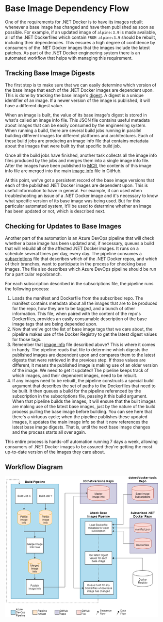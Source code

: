 # Base Image Dependency Flow

One of the requirements for .NET Docker is to have its images rebuilt whenever a base image has changed and have them published as soon as possible.  For example, if an updated image of `alpine:3.9` is made available, all of the .NET Dockerfiles which contain `FROM alpine:3.9` should be rebuilt, including their dependencies.  This ensures a high degree of confidence by consumers of the .NET Docker images that the images include the latest patches.  As part of the .NET Docker engineering system there is an automated workflow that helps with managing this requirement.

## Tracking Base Image Digests
The first step is to make sure that we can easily determine which version of the base image that each of the .NET Docker images are dependent upon.  This is done by tracking the base image's [digest](https://docs.docker.com/engine/reference/commandline/pull/#pull-an-image-by-digest-immutable-identifier).  A digest is a unique identifier of an image.  If a newer version of the image is published, it will have a different digest value.

When an image is built, the value of its base image's digest is stored in what's called an image info file.  This JSON file contains useful metadata about images that can be easily consumed by the engineering system.  When running a build, there are several build jobs running in parallel building different images for different platforms and architectures.  Each of these build jobs are producing an image info file that contains metadata about the images that were built by that specific build job.

Once all the build jobs have finished, another task collects all the image info files produced by the jobs and merges them into a single image info file.  After the images have been published to [MCR](https://azure.microsoft.com/blog/microsoft-syndicates-container-catalog/), the contents of this image info file are merged into the main [image info](https://github.com/dotnet/versions/blob/main/build-info/docker/image-info.json) file in GitHub.

At this point, we've got a persistent record of the base image versions that each of the published .NET Docker images are dependent upon.  This is useful information to have in general.  For example, it can used when troubleshooting an issue of a .NET Docker image and it's necessary to know what specific version of its base image was being used.  But for this particular automated system, it'll be used to determine whether an image has been updated or not, which is described next.

## Checking for Updates to Base Images

Another part of the automation is an Azure DevOps pipeline that will check whether a base image has been updated and, if necessary, queues a build that will rebuild all of the affected .NET Docker images.  It runs on a schedule several times per day, every day.  The pipeline consumes a [subscriptions](https://github.com/dotnet/docker-tools/blob/main/eng/check-base-image-subscriptions.json) file that describes which of the .NET Docker repos, and which of their branches, want to participate in the process for checking base images.  The file also describes which Azure DevOps pipeline should be run for a particular repo/branch.

For each subscription described in the subscriptions file, the pipeline runs the following process:
1. Loads the manifest and Dockerfile from the subscribed repo.  The manifest contains metadata about all the images that are to be produced for the repo, how they are to be tagged, and a bunch of other information.  This file, when paired with the content of the repo's Dockerfiles, provides an easily consumable description of the base image tags that are being depended upon.
2. Now that we've got the list of base image tags that we care about, the pipeline makes use of the Docker Registry to get the latest digest values for those tags.
3. Remember that [image info](https://github.com/dotnet/versions/blob/main/build-info/docker/image-info.json) file described above?  This is where it comes in handy.  The pipeline reads that file to determine which digests the published images are dependent upon and compares them to the latest digests that were retrieved in the previous step.  If those values are different, it means the published image is making use of an older version of the image.  We need to get it updated!  The pipeline keeps track of which images, and their dependent images, need to be rebuilt.
4. If any images need to be rebuilt, the pipeline constructs a special build argument that describes the set of paths to the Dockerfiles that need to be built.  It then queues a build for the pipeline referenced by the subscription in the subscriptions file, passing it this build argument.  When that pipeline builds the images, it will ensure that the built images are making use of the latest base images, just by the nature of the build process pulling the base image before building.  You can see here that there's a virtuous cycle; when the pipeline publishes these updated images, it updates the main image info so that it now references the latest base image digests.  That is, until the next base image changes and the process starts all over again.

This entire process is hands-off automation running 7 days a week, allowing consumers of .NET Docker images to be assured they're getting the most up-to-date version of the images they care about.

## Workflow Diagram
![Image](images/base-image-dependency-flow-diagram.png)
